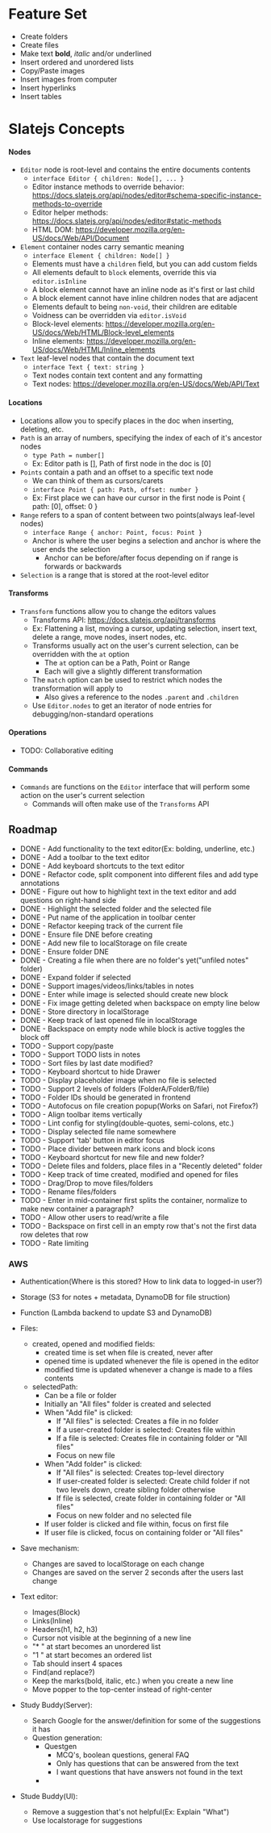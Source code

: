 # Feature Set
- Create folders
- Create files
- Make text **bold**, *italic* and/or underlined
- Insert ordered and unordered lists
- Copy/Paste images
- Insert images from computer
- Insert hyperlinks
- Insert tables

# Slatejs Concepts
#### Nodes
- `Editor` node is root-level and contains the entire documents contents
	- `interface Editor { children: Node[], ... }`
	- Editor instance methods to override behavior: https://docs.slatejs.org/api/nodes/editor#schema-specific-instance-methods-to-override
	- Editor helper methods: https://docs.slatejs.org/api/nodes/editor#static-methods
	- HTML DOM: https://developer.mozilla.org/en-US/docs/Web/API/Document
- `Element` container nodes carry semantic meaning
	- `interface Element { children: Node[] }`
	- Elements must have a `children` field, but you can add custom fields
	- All elements default to `block` elements, override this via `editor.isInline`
	- A block element cannot have an inline node as it's first or last child
	- A block element cannot have inline children nodes that are adjacent
	- Elements default to being `non-void`, their children are editable
	- Voidness can be overridden via `editor.isVoid`
	- Block-level elements: https://developer.mozilla.org/en-US/docs/Web/HTML/Block-level_elements
	- Inline elements: https://developer.mozilla.org/en-US/docs/Web/HTML/Inline_elements
- `Text` leaf-level nodes that contain the document text
	- `interface Text { text: string }`
	- Text nodes contain text content and any formatting
	- Text nodes: https://developer.mozilla.org/en-US/docs/Web/API/Text
#### Locations
- Locations allow you to specify places in the doc when inserting, deleting, etc.
- `Path` is an array of numbers, specifying the index of each of it's ancestor nodes
	- `type Path = number[]`
	- Ex: Editor path is [], Path of first node in the doc is [0]
- `Points` contain a path and an offset to a specific text node
	- We can think of them as cursors/carets
	- `interface Point { path: Path, offset: number }`
	- Ex: First place we can have our cursor in the first node is Point { path: [0], offset: 0 }
- `Range` refers to a span of content between two points(always leaf-level nodes)
	- `interface Range { anchor: Point, focus: Point }`
	- Anchor is where the user begins a selection and anchor is where the user ends the selection
		- Anchor can be before/after focus depending on if range is forwards or backwards
- `Selection` is a range that is stored at the root-level editor
#### Transforms
- `Transform` functions allow you to change the editors values
	- Transforms API: https://docs.slatejs.org/api/transforms
	- Ex: Flattening a list, moving a cursor, updating selection, insert text, delete a range, move nodes, insert nodes, etc.
	- Transforms usually act on the user's current selection, can be overridden with the `at` option
		- The `at` option can be a Path, Point or Range
		- Each will give a slightly different transformation
	- The `match` option can be used to restrict which nodes the transformation will apply to
		- Also gives a reference to the nodes `.parent` and `.children`
	- Use `Editor.nodes` to get an iterator of node entries for debugging/non-standard operations
#### Operations
- TODO: Collaborative editing
#### Commands
- `Commands` are functions on the `Editor` interface that will perform some action on the user's current selection
	- Commands will often make use of the `Transforms` API


## Roadmap
- DONE - Add functionality to the text editor(Ex: bolding, underline, etc.)
- DONE - Add a toolbar to the text editor
- DONE - Add keyboard shortcuts to the text editor
- DONE - Refactor code, split component into different files and add type annotations
- DONE - Figure out how to highlight text in the text editor and add questions on right-hand side
- DONE - Highlight the selected folder and the selected file
- DONE - Put name of the application in toolbar center
- DONE - Refactor keeping track of the current file
- DONE - Ensure file DNE before creating
- DONE - Add new file to localStorage on file create
- DONE - Ensure folder DNE
- DONE - Creating a file when there are no folder's yet("unfiled notes" folder)
- DONE - Expand folder if selected
- DONE - Support images/videos/links/tables in notes
- DONE - Enter while image is selected should create new block
- DONE - Fix image getting deleted when backspace on empty line below
- DONE - Store directory in localStorage
- DONE - Keep track of last opened file in localStorage
- DONE - Backspace on empty node while block is active toggles the block off
- TODO - Support copy/paste
- TODO - Support TODO lists in notes
- TODO - Sort files by last date modified?
- TODO - Keyboard shortcut to hide Drawer
- TODO - Display placeholder image when no file is selected
- TODO - Support 2 levels of folders (FolderA/FolderB/file)
- TODO - Folder IDs should be generated in frontend
- TODO - Autofocus on file creation popup(Works on Safari, not Firefox?)
- TODO - Align toolbar items vertically
- TODO - Lint config for styling(double-quotes, semi-colons, etc.)
- TODO - Display selected file name somewhere
- TODO - Support 'tab' button in editor focus
- TODO - Place divider between mark icons and block icons
- TODO -  Keyboard shortcut for new file and new folder?
- TODO -  Delete files and folders, place files in a "Recently deleted" folder
- TODO - Keep track of time created, modified and opened for files
- TODO -  Drag/Drop to move files/folders
- TODO -  Rename files/folders
- TODO - Enter in mid-container first splits the container, normalize to make new container a paragraph?
- TODO - Allow other users to read/write a file
- TODO - Backspace on first cell in an empty row that's not the first data row deletes that row
- TODO - Rate limiting

### AWS
- Authentication(Where is this stored? How to link data to logged-in user?)
- Storage (S3 for notes + metadata, DynamoDB for file struction)
- Function (Lambda backend to update S3 and DynamoDB)

- Files:
	- created, opened and modified fields:
		- created time is set when file is created, never after
		- opened time is updated whenever the file is opened in the editor
		- modified time is updated whenever a change is made to a files contents
	- selectedPath:
		- Can be a file or folder
		- Initially an "All files" folder is created and selected
		- When "Add file" is clicked:
			- If "All files" is selected: Creates a file in no folder
			- If a user-created folder is selected: Creates file within
			- If a file is selected: Creates file in containing folder or "All files"
			- Focus on new file
		- When "Add folder" is clicked:
			- If "All files" is selected: Creates top-level directory
			- If user-created folder is selected: Create child folder if not two levels down, create sibling folder otherwise
			- If file is selected, create folder in containing folder or "All files"
			- Focus on new folder and no selected file
		- If user folder is clicked and file within, focus on first file
		- If user file is clicked, focus on containing folder or "All files"

- Save mechanism:
	- Changes are saved to localStorage on each change
	- Changes are saved on the server 2 seconds after the users last change

- Text editor:
	- Images(Block)
	- Links(Inline)
	- Headers(h1, h2, h3)
	- Cursor not visible at the beginning of a new line
	- "* " at start becomes an unordered list
	- "1 " at start becomes an ordered list
	- Tab should insert 4 spaces
	- Find(and replace?)
	- Keep the marks(bold, italic, etc.) when you create a new line
	- Move popper to the top-center instead of right-center

- Study Buddy(Server):
	- Search Google for the answer/definition for some of the suggestions it has
	- Question generation:
		- Questgen
			- MCQ's, boolean questions, general FAQ
			- Only has questions that can be answered from the text
			- I want questions that have answers not found in the text
		-


- Stude Buddy(UI):
	- Remove a suggestion that's not helpful(Ex: Explain "What")
	- Use localstorage for suggestions